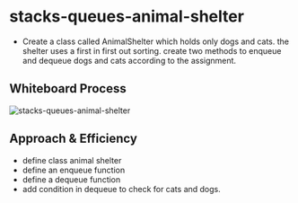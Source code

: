 # stacks-queues-animal-shelter

- Create a class called AnimalShelter which holds only dogs and cats. the shelter uses a first in first out sorting. create two methods to enqueue and dequeue dogs and cats according to the assignment.

## Whiteboard Process

![stacks-queues-animal-shelter](/stack_queue_animal_shelter/whiteboard.jpg)

## Approach & Efficiency

- define class animal shelter
- define an enqueue function
- define a dequeue function
- add condition in dequeue to check for cats and dogs.

